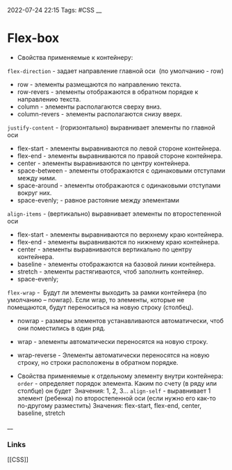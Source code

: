 2022-07-24 22:15
Tags: #CSS 
__
# Flex-box

- Свойства применяемые к контейнеру:

`flex-direction` - задает направление главной оси  (по умолчанию - row)
   - row - элементы размещаются по направлению текста.
   - row-revers - элементы отображаются в обратном порядке к направлению текста.
   - column - элементы располагаются сверху вниз.
   - column-revers - элементы располагаются снизу вверх.
   
`justify-content` - (горизонтально) выравнивает элементы по главной оси 
   - flex-start - элементы выравниваются по левой стороне контейнера.
   - flex-end - элементы выравниваются по правой стороне контейнера.
   - center - элементы выравниваются по центру контейнера.
   - space-between - элементы отображаются с одинаковыми отступами между ними.
   - space-around - элементы отображаются с одинаковыми отступами вокруг них.
   - space-evenly; - равное растояние между элементами
   
`align-items` - (вертикально) выравнивает элементы по второстепенной оси 
   - flex-start - элементы выравниваются по верхнему краю контейнера.
   - flex-end - элементы выравниваются по нижнему краю контейнера.
   - center - элементы выравниваются вертикально по центру контейнера.
   - baseline - элементы отображаются на базовой линии контейнера.
   - stretch - элементы растягиваются, чтоб заполнить контейнер.
   - space-evenly;
   
`flex-wrap` -  Будут ли элементы выходить за рамки контейнера (по умолчанию – nowrap). 
   Если wrap, то элементы, которые не помещаются, будут переноситься на новую строку (столбец).
   - nowrap - размеры элементов устанавливаются автоматически, чтоб они поместились в один ряд.
   - wrap - элементы автоматически переносятся на новую строку.
   - wrap-reverse - Элементы автоматически переносятся на новую строку, но строки расположены в обратном порядке.

- Свойства применяемые к отдельному элементу внутри контейнера:
`order` - определяет порядок элемента. Каким по счету (в ряду или столбце) он будет 
   Значения: 1, 2, 3…
`align-self` - выравнивает 1 элемент (ребенка) по второстепенной оси (если нужно его как-то по-другому разместить)
   Значения: flex-start, flex-end, center, baseline, stretch

__
### Links
[[CSS]]